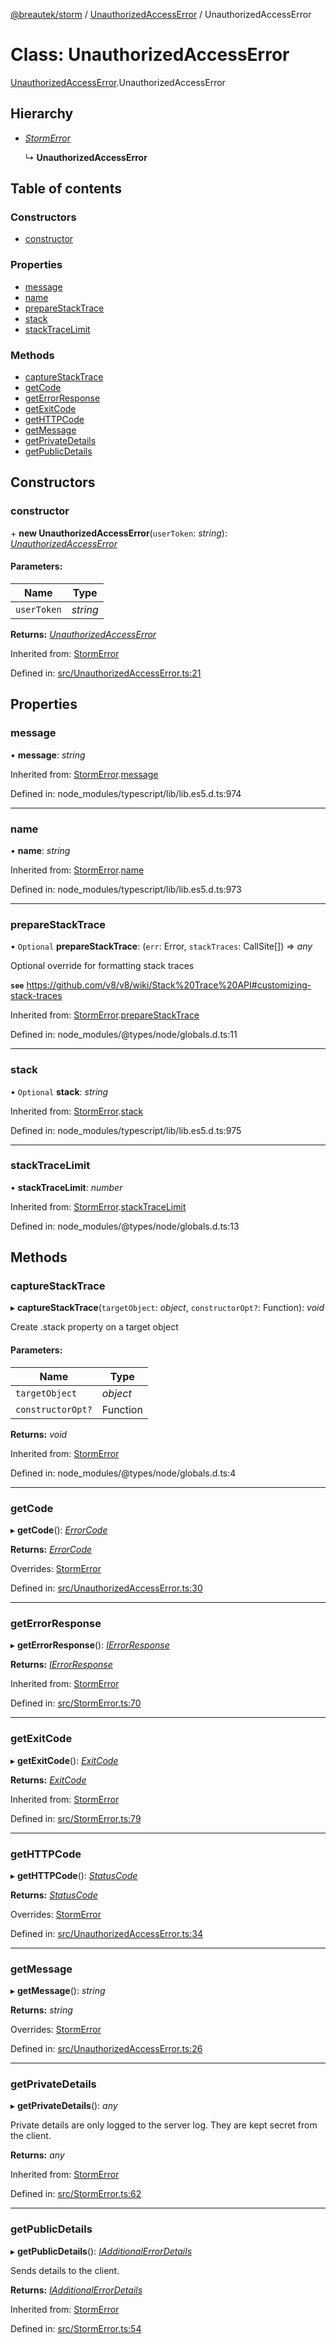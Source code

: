 [@breautek/storm](../README.md) / [UnauthorizedAccessError](../modules/unauthorizedaccesserror.md) / UnauthorizedAccessError

# Class: UnauthorizedAccessError

[UnauthorizedAccessError](../modules/unauthorizedaccesserror.md).UnauthorizedAccessError

## Hierarchy

* [*StormError*](stormerror.stormerror-1.md)

  ↳ **UnauthorizedAccessError**

## Table of contents

### Constructors

- [constructor](unauthorizedaccesserror.unauthorizedaccesserror-1.md#constructor)

### Properties

- [message](unauthorizedaccesserror.unauthorizedaccesserror-1.md#message)
- [name](unauthorizedaccesserror.unauthorizedaccesserror-1.md#name)
- [prepareStackTrace](unauthorizedaccesserror.unauthorizedaccesserror-1.md#preparestacktrace)
- [stack](unauthorizedaccesserror.unauthorizedaccesserror-1.md#stack)
- [stackTraceLimit](unauthorizedaccesserror.unauthorizedaccesserror-1.md#stacktracelimit)

### Methods

- [captureStackTrace](unauthorizedaccesserror.unauthorizedaccesserror-1.md#capturestacktrace)
- [getCode](unauthorizedaccesserror.unauthorizedaccesserror-1.md#getcode)
- [getErrorResponse](unauthorizedaccesserror.unauthorizedaccesserror-1.md#geterrorresponse)
- [getExitCode](unauthorizedaccesserror.unauthorizedaccesserror-1.md#getexitcode)
- [getHTTPCode](unauthorizedaccesserror.unauthorizedaccesserror-1.md#gethttpcode)
- [getMessage](unauthorizedaccesserror.unauthorizedaccesserror-1.md#getmessage)
- [getPrivateDetails](unauthorizedaccesserror.unauthorizedaccesserror-1.md#getprivatedetails)
- [getPublicDetails](unauthorizedaccesserror.unauthorizedaccesserror-1.md#getpublicdetails)

## Constructors

### constructor

\+ **new UnauthorizedAccessError**(`userToken`: *string*): [*UnauthorizedAccessError*](unauthorizedaccesserror.unauthorizedaccesserror-1.md)

#### Parameters:

Name | Type |
------ | ------ |
`userToken` | *string* |

**Returns:** [*UnauthorizedAccessError*](unauthorizedaccesserror.unauthorizedaccesserror-1.md)

Inherited from: [StormError](stormerror.stormerror-1.md)

Defined in: [src/UnauthorizedAccessError.ts:21](https://github.com/breautek/storm/blob/34a3167/src/UnauthorizedAccessError.ts#L21)

## Properties

### message

• **message**: *string*

Inherited from: [StormError](stormerror.stormerror-1.md).[message](stormerror.stormerror-1.md#message)

Defined in: node_modules/typescript/lib/lib.es5.d.ts:974

___

### name

• **name**: *string*

Inherited from: [StormError](stormerror.stormerror-1.md).[name](stormerror.stormerror-1.md#name)

Defined in: node_modules/typescript/lib/lib.es5.d.ts:973

___

### prepareStackTrace

• `Optional` **prepareStackTrace**: (`err`: Error, `stackTraces`: CallSite[]) => *any*

Optional override for formatting stack traces

**`see`** https://github.com/v8/v8/wiki/Stack%20Trace%20API#customizing-stack-traces

Inherited from: [StormError](stormerror.stormerror-1.md).[prepareStackTrace](stormerror.stormerror-1.md#preparestacktrace)

Defined in: node_modules/@types/node/globals.d.ts:11

___

### stack

• `Optional` **stack**: *string*

Inherited from: [StormError](stormerror.stormerror-1.md).[stack](stormerror.stormerror-1.md#stack)

Defined in: node_modules/typescript/lib/lib.es5.d.ts:975

___

### stackTraceLimit

• **stackTraceLimit**: *number*

Inherited from: [StormError](stormerror.stormerror-1.md).[stackTraceLimit](stormerror.stormerror-1.md#stacktracelimit)

Defined in: node_modules/@types/node/globals.d.ts:13

## Methods

### captureStackTrace

▸ **captureStackTrace**(`targetObject`: *object*, `constructorOpt?`: Function): *void*

Create .stack property on a target object

#### Parameters:

Name | Type |
------ | ------ |
`targetObject` | *object* |
`constructorOpt?` | Function |

**Returns:** *void*

Inherited from: [StormError](stormerror.stormerror-1.md)

Defined in: node_modules/@types/node/globals.d.ts:4

___

### getCode

▸ **getCode**(): [*ErrorCode*](../enums/errorcode.errorcode-1.md)

**Returns:** [*ErrorCode*](../enums/errorcode.errorcode-1.md)

Overrides: [StormError](stormerror.stormerror-1.md)

Defined in: [src/UnauthorizedAccessError.ts:30](https://github.com/breautek/storm/blob/34a3167/src/UnauthorizedAccessError.ts#L30)

___

### getErrorResponse

▸ **getErrorResponse**(): [*IErrorResponse*](../interfaces/stormerror.ierrorresponse.md)

**Returns:** [*IErrorResponse*](../interfaces/stormerror.ierrorresponse.md)

Inherited from: [StormError](stormerror.stormerror-1.md)

Defined in: [src/StormError.ts:70](https://github.com/breautek/storm/blob/34a3167/src/StormError.ts#L70)

___

### getExitCode

▸ **getExitCode**(): [*ExitCode*](../enums/exitcode.exitcode-1.md)

**Returns:** [*ExitCode*](../enums/exitcode.exitcode-1.md)

Inherited from: [StormError](stormerror.stormerror-1.md)

Defined in: [src/StormError.ts:79](https://github.com/breautek/storm/blob/34a3167/src/StormError.ts#L79)

___

### getHTTPCode

▸ **getHTTPCode**(): [*StatusCode*](../enums/statuscode.statuscode-1.md)

**Returns:** [*StatusCode*](../enums/statuscode.statuscode-1.md)

Overrides: [StormError](stormerror.stormerror-1.md)

Defined in: [src/UnauthorizedAccessError.ts:34](https://github.com/breautek/storm/blob/34a3167/src/UnauthorizedAccessError.ts#L34)

___

### getMessage

▸ **getMessage**(): *string*

**Returns:** *string*

Overrides: [StormError](stormerror.stormerror-1.md)

Defined in: [src/UnauthorizedAccessError.ts:26](https://github.com/breautek/storm/blob/34a3167/src/UnauthorizedAccessError.ts#L26)

___

### getPrivateDetails

▸ **getPrivateDetails**(): *any*

Private details are only logged to the server log.
They are kept secret from the client.

**Returns:** *any*

Inherited from: [StormError](stormerror.stormerror-1.md)

Defined in: [src/StormError.ts:62](https://github.com/breautek/storm/blob/34a3167/src/StormError.ts#L62)

___

### getPublicDetails

▸ **getPublicDetails**(): [*IAdditionalErrorDetails*](../interfaces/stormerror.iadditionalerrordetails.md)

Sends details to the client.

**Returns:** [*IAdditionalErrorDetails*](../interfaces/stormerror.iadditionalerrordetails.md)

Inherited from: [StormError](stormerror.stormerror-1.md)

Defined in: [src/StormError.ts:54](https://github.com/breautek/storm/blob/34a3167/src/StormError.ts#L54)
